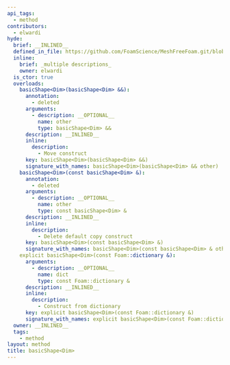 ```yaml
---
api_tags:
  - method
contributors:
  - elwardi
hyde:
  brief: __INLINED__
  defined_in_file: https://github.com/FoamScience/MeshFreeFoam.git/blob/master/src/meshfree/shapes/basicShape/basicShape.H
  inline:
    brief: _multiple descriptions_
    owner: elwardi
  is_ctor: true
  overloads:
    basicShape<Dim>(basicShape<Dim> &&):
      annotation:
        - deleted
      arguments:
        - description: __OPTIONAL__
          name: other
          type: basicShape<Dim> &&
      description: __INLINED__
      inline:
        description:
          - Move construct
      key: basicShape<Dim>(basicShape<Dim> &&)
      signature_with_names: basicShape<Dim>(basicShape<Dim> && other)
    basicShape<Dim>(const basicShape<Dim> &):
      annotation:
        - deleted
      arguments:
        - description: __OPTIONAL__
          name: other
          type: const basicShape<Dim> &
      description: __INLINED__
      inline:
        description:
          - Delete default copy construct
      key: basicShape<Dim>(const basicShape<Dim> &)
      signature_with_names: basicShape<Dim>(const basicShape<Dim> & other)
    explicit basicShape<Dim>(const Foam::dictionary &):
      arguments:
        - description: __OPTIONAL__
          name: dict
          type: const Foam::dictionary &
      description: __INLINED__
      inline:
        description:
          - Construct from dictionary
      key: explicit basicShape<Dim>(const Foam::dictionary &)
      signature_with_names: explicit basicShape<Dim>(const Foam::dictionary & dict)
  owner: __INLINED__
  tags:
    - method
layout: method
title: basicShape<Dim>
---
```

